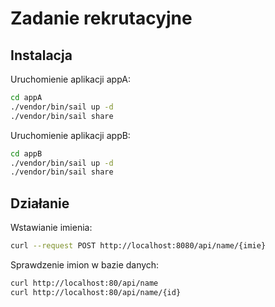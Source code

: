 # Zadanie rekrutacyjne

## Instalacja
Uruchomienie aplikacji appA:
```bash
cd appA
./vendor/bin/sail up -d
./vendor/bin/sail share 
```

Uruchomienie aplikacji appB:

```bash
cd appB
./vendor/bin/sail up -d
./vendor/bin/sail share 
```

## Działanie
Wstawianie imienia:
```bash
curl --request POST http://localhost:8080/api/name/{imie}
```

Sprawdzenie imion w bazie danych:
```bash
curl http://localhost:80/api/name
curl http://localhost:80/api/name/{id}
```

